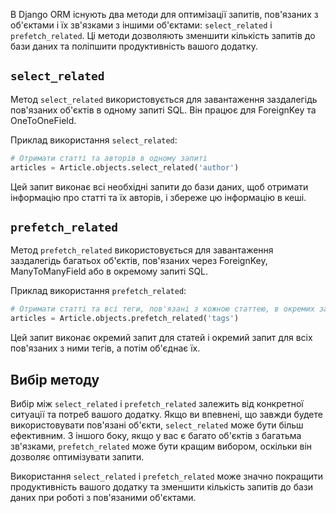 
В Django ORM існують два методи для оптимізації запитів, пов'язаних з об'єктами і їх зв'язками з іншими об'єктами: `select_related` і `prefetch_related`. Ці методи дозволяють зменшити кількість запитів до бази даних та поліпшити продуктивність вашого додатку.

## `select_related`

Метод `select_related` використовується для завантаження заздалегідь пов'язаних об'єктів в одному запиті SQL. Він працює для ForeignKey та OneToOneField.

Приклад використання `select_related`:

```python
# Отримати статті та авторів в одному запиті
articles = Article.objects.select_related('author')
```

Цей запит виконає всі необхідні запити до бази даних, щоб отримати інформацію про статті та їх авторів, і збереже цю інформацію в кеші.

## `prefetch_related`

Метод `prefetch_related` використовується для завантаження заздалегідь багатьох об'єктів, пов'язаних через ForeignKey, ManyToManyField або в окремому запиті SQL.

Приклад використання `prefetch_related`:

```python
# Отримати статті та всі теги, пов'язані з кожною статтею, в окремих запитах
articles = Article.objects.prefetch_related('tags')
```

Цей запит виконає окремий запит для статей і окремий запит для всіх пов'язаних з ними тегів, а потім об'єднає їх.

## Вибір методу

Вибір між `select_related` і `prefetch_related` залежить від конкретної ситуації та потреб вашого додатку. Якщо ви впевнені, що завжди будете використовувати пов'язані об'єкти, `select_related` може бути більш ефективним. З іншого боку, якщо у вас є багато об'єктів з багатьма зв'язками, `prefetch_related` може бути кращим вибором, оскільки він дозволяє оптимізувати запити.

Використання `select_related` і `prefetch_related` може значно покращити продуктивність вашого додатку та зменшити кількість запитів до бази даних при роботі з пов'язаними об'єктами.